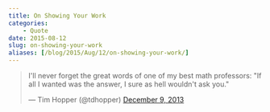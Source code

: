 ```yaml
---
title: On Showing Your Work
categories:
    - Quote
date: 2015-08-12
slug: on-showing-your-work
aliases: [/blog/2015/Aug/12/on-showing-your-work/]
---
```


<blockquote class="twitter-tweet" lang="en"><p lang="en" dir="ltr">I&#39;ll never forget the great words of one of my best math professors:&#10;&#10;&quot;If all I wanted was the answer, I sure as hell wouldn&#39;t ask you.&quot;</p>&mdash; Tim Hopper (@tdhopper) <a href="https://twitter.com/tdhopper/status/410071644896382977">December 9, 2013</a></blockquote>
<script async src="//platform.twitter.com/widgets.js" charset="utf-8"></script>